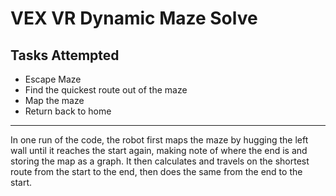 # VEX VR Dynamic Maze Solve
## Tasks Attempted
- Escape Maze
- Find the quickest route out of the maze
- Map the maze
- Return back to home
---
In one run of the code, the robot first maps the maze by hugging the left wall until it reaches the start again, making note of where the end is and storing
the map as a graph. It then calculates and travels on the shortest route from the start to the end, then does the same from the end to the start.
